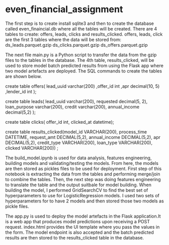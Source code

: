 # even_financial_assignment

The first step is to create install sqlite3 and then to create the database called even_finaincial.db where all the tables will be created. There are 4 tables to create: offers, leads, clicks and results_clicked. offers, leads, click are the first 3 tables where the data will be stored from: 
ds_leads.parquet.gzip
ds_clicks.parquet.gzip
ds_offers.parquet.gzip

The next file main.py is a Python script to transfer the data from the gzip files to the tables in the database. The 4th table, results_clicked, will be used to store model batch predicted results from using the Flask app where two model artefacts are deployed. The SQL commands to create the tables are shown below.


create table offers(
lead_uuid	   varchar(200)
,offer_id			int
,apr			decimal(10, 5)
,lender_id			int
);



create table leads(
lead_uuid  varchar(200),
requested	decimal(5, 2),
loan_purpose	varchar(200),
credit	varchar(200),
annual_income	decimal(5,2)
);


create table clicks(
offer_id	int,
clicked_at	datetime);



create table results_clicked(model_id VARCHAR(200),
process_time DATETIME,
request_amt DECIMAL(5,2),
annual_income DECIMAL(5,2),
apr DECIMAL(5,2),
credit_type VARCHAR(200),
loan_type VARCHAR(200),
clicked VARCHAR(200))
;


The build_model.ipynb is used for data analysis, features engineering, building models and validating/testing the models. From here, the models are then stored as pickles files to be used for deployment. First step of this notebook is extracting the data from the tables and performing merge/join to combine the tables. Then, the next step was doing features engineering to translate the table and the output suitbale for model building. When building the model, I performed GridSearchCV to find the best set of hyperparameters to use for LogisticRegression models. I used two sets of hyperparameters for to have 2 models and then stored those two models as pickle files.


The app.py is used to deploy the model artefacts in the Flask application.It is a web app that produces model predictions upon receiving a POST request. index.html provides the UI template where you pass the values in the form. The model endpoint is also accepted and the batch predicted results are then stored to the results_clicked table in the database. 
